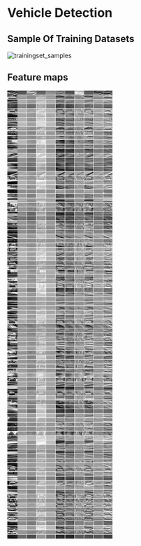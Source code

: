 # Vehicle Detection

Sample Of Training Datasets
---------------------
![trainingset_samples](https://user-images.githubusercontent.com/17507035/43189144-9b11b4da-8ffe-11e8-9d4e-3608c495e734.png)

Feature maps
---------------------
![example2](Figures/FeatureMaps.png)


